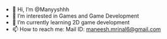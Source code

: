- 👋 Hi, I’m @Manyyshhh
- 👀 I’m interested in Games and Game Development
- 🌱 I’m currently learning 2D game development
- 📫 How to reach me: Mail ID: maneesh.mrinal6@gmail.com

<!---
Manyyshhh/Manyyshhh is a ✨ special ✨ repository because its `README.md` (this file) appears on your GitHub profile.
You can click the Preview link to take a look at your changes.
--->
